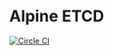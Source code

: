 # Alpine ETCD
[![Circle CI](https://circleci.com/gh/ezhuravlev/docker-alpine-etcd.svg?style=shield)](https://circleci.com/gh/ezhuravlev/docker-alpine-etcd)
